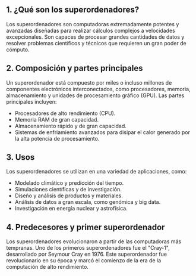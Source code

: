 ## 1. ¿Qué son los superordenadores?
Los superordenadores son computadoras extremadamente potentes y avanzadas diseñadas para realizar cálculos complejos a velocidades excepcionales. Son capaces de procesar grandes cantidades de datos y resolver problemas científicos y técnicos que requieren un gran poder de cómputo.

## 2. Composición y partes principales
Un superordenador está compuesto por miles o incluso millones de componentes electrónicos interconectados, como procesadores, memoria, almacenamiento y unidades de procesamiento gráfico (GPU). Las partes principales incluyen:

- Procesadores de alto rendimiento (CPU).
- Memoria RAM de gran capacidad.
- Almacenamiento rápido y de gran capacidad.
- Sistemas de enfriamiento avanzados para disipar el calor generado por la alta potencia de procesamiento.

## 3. Usos
Los superordenadores se utilizan en una variedad de aplicaciones, como:

- Modelado climático y predicción del tiempo.
- Simulaciones científicas y de investigación.
- Diseño y análisis de productos y materiales.
- Análisis de datos a gran escala, como genómica y big data.
- Investigación en energía nuclear y astrofísica.

## 4. Predecesores y primer superordenador
Los superordenadores evolucionaron a partir de las computadoras más tempranas. Uno de los primeros superordenadores fue el "Cray-1", desarrollado por Seymour Cray en 1976. Este superordenador fue revolucionario en su época y marcó el comienzo de la era de la computación de alto rendimiento.
